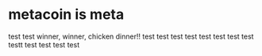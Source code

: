 # metacoin is meta

test
test
winner, winner, chicken dinner!!
test
test
test
test
test
test
test
test
testt
test
test
test
test
